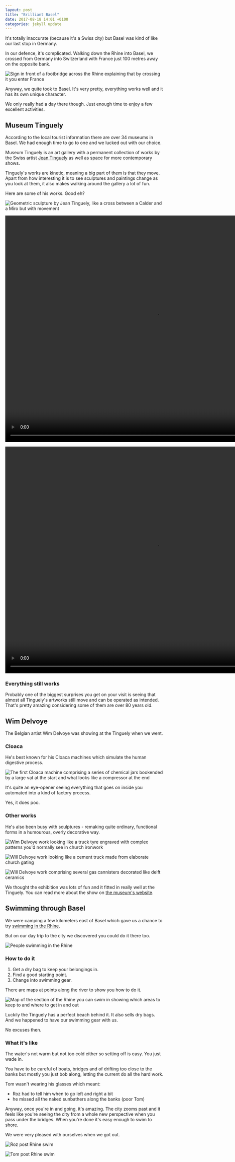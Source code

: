 ```yaml
---
layout: post
title: "Brilliant Basel"
date: 2017-08-18 14:01 +0100
categories: jekyll update
---
```


It's totally inaccurate (because it's a Swiss city) but Basel was kind of like our last stop in Germany. 

In our defence, it's complicated. Walking down the Rhine into Basel, we crossed from Germany into Switzerland with France just 100 metres away on the opposite bank.

![Sign in front of a footbridge across the Rhine explaining that by crossing it you enter France](https://github.com/tombye/trexit/raw/gh-pages/assets/images/sign-on-rhine-bridge-saying-france-100-metres.jpg)

Anyway, we quite took to Basel. It's very pretty, everything works well and it has its own unique character.

We only really had a day there though. Just enough time to enjoy a few excellent activities.

## Museum Tinguely

According to the local tourist information there are over 34 museums in Basel. We had enough time to go to one and we lucked out with our choice.

Museum Tinguely is an art gallery with a permanent collection of works by the Swiss artist [Jean Tinguely](https://en.m.wikipedia.org/wiki/Jean_Tinguely) as well as space for more contemporary shows.

Tinguely's works are kinetic, meaning a big part of them is that they move. Apart from how interesting it is to see sculptures and paintings change as you look at them, it also makes walking around the gallery a lot of fun.

Here are some of his works. Good eh?

![Geometric sculpture by Jean Tinguely, like a cross between a Calder and a Miro but with movement](https://github.com/tombye/trexit/raw/gh-pages/assets/images/tinguely-static-geometric-sculpture.jpg)

<video src="https://github.com/tombye/trexit/raw/gh-pages/assets/images/tinguely-kinetic-painting-1.mp4" controls height="720" width="960" preload="metadata"><a href="https://github.com/tombye/trexit/raw/gh-pages/assets/images/tinguely-kinetic-painting-1.mp4">Download this video of a blue and white kinetic painting by Jean Tinguely</a></video>

<video src="https://github.com/tombye/trexit/raw/gh-pages/assets/images/tinguely-kinetic-painting-2.mp4" controls height="720" width="960" preload="metadata"><a href="https://github.com/tombye/trexit/raw/gh-pages/assets/images/tinguely-kinetic-painting-2.mp4">Download this video of a black and white kinetic painting by Jean Tinguely</a></video>

### Everything still works

Probably one of the biggest surprises you get on your visit is seeing that almost all Tinguely's artworks still move and can be operated as intended. That's pretty amazing considering some of them are over 80 years old.

## Wim Delvoye

The Belgian artist Wim Delvoye was showing at the Tinguely when we went.

### Cloaca

He's best known for his Cloaca machines which simulate the human digestive process.

![The first Cloaca machine comprising a series of chemical jars bookended by a large vat at the start and what looks like a compressor at the end](https://github.com/tombye/trexit/raw/gh-pages/assets/images/cloaca.jpg)

It's quite an eye-opener seeing everything that goes on inside you automated into a kind of factory process.

Yes, it does poo.

### Other works

He's also been busy with sculptures - remaking quite ordinary, functional forms in a humourous, overly decorative way.

![Wim Delvoye work looking like a truck tyre engraved with complex patterns you'd normally see in church ironwork](https://github.com/tombye/trexit/raw/gh-pages/assets/images/wim-delvoye-baroque-tyre.jpg)

![Will Delvoye work looking like a cement truck made from elaborate church gating](https://github.com/tombye/trexit/raw/gh-pages/assets/images/wim-delvoye-cement-truck.jpg)

![Will Delvoye work comprising several gas cannisters decorated like delft ceramics](https://github.com/tombye/trexit/raw/gh-pages/assets/images/wim-delvoye-delft-gas-cannisters.jpg)

We thought the exhibition was lots of fun and it fitted in really well at the Tinguely. You can read more about the show on [the museum's website](https://www.tinguely.ch/en/ausstellungen/ausstellungen/2017/Wim-Delvoye.html).

## Swimming through Basel

We were camping a few kilometers east of Basel which gave us a chance to try [swimming in the Rhine](http://trexit.org.uk/jekyll/update/2017/08/15/on-the-rhine.html).

But on our day trip to the city we discovered you could do it there too.

![People swimming in the Rhine](https://github.com/tombye/trexit/raw/gh-pages/assets/images/rhine-swimmers.jpg)

### How to do it

1. Get a dry bag to keep your belongings in.
2. Find a good starting point.
3. Change into swimming gear.

There are maps at points along the river to show you how to do it.

![Map of the section of the Rhine you can swim in showing which areas to keep to and where to get in and out](https://github.com/tombye/trexit/raw/gh-pages/assets/images/rhine-swimming-guidance.jpg)

Luckily the Tinguely has a perfect beach behind it. It also sells dry bags. And we happened to have our swimming gear with us.

No excuses then.

### What it's like

The water's not warm but not too cold either so setting off is easy. You just wade in.

You have to be careful of boats, bridges and of drifting too close to the banks but mostly you just bob along, letting the current do all the hard work.

Tom wasn't wearing his glasses which meant:

- Roz had to tell him when to go left and right a bit
- he missed all the naked sunbathers along the banks (poor Tom)

Anyway, once you're in and going, it's amazing. The city zooms past and it feels like you're seeing the city from a whole new perspective when you pass under the bridges. When you're done it's easy enough to swim to shore.

We were very pleased with ourselves when we got out.

![Roz post Rhine swim](https://github.com/tombye/trexit/raw/gh-pages/assets/images/roz-post-rhine-swim-2.jpg)

![Tom post Rhine swim](https://github.com/tombye/trexit/raw/gh-pages/assets/images/tom-post-rhine-swim.jpg)

